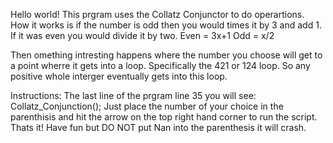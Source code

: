 Hello world! This prgram uses the Collatz Conjunctor to do operartions. 
How it works is if the number is odd then you would times it by 3 and add 1. If it was even you would divide it by two.
Even = 3x+1
Odd = x/2

Then omething intresting happens where the number you choose will get to a point wherre it gets into a loop. 
Specifically the 421 or 124 loop. So any positive whole interger eventually gets into this loop.

Instructions: 
The last line of the prgram line 35 you will see: Collatz_Conjunction(); 
Just place the number of your choice in the parenthisis and hit the arrow on the top right hand corner to run the script.
Thats it! Have fun but DO NOT put Nan into the parenthesis it will crash. 
